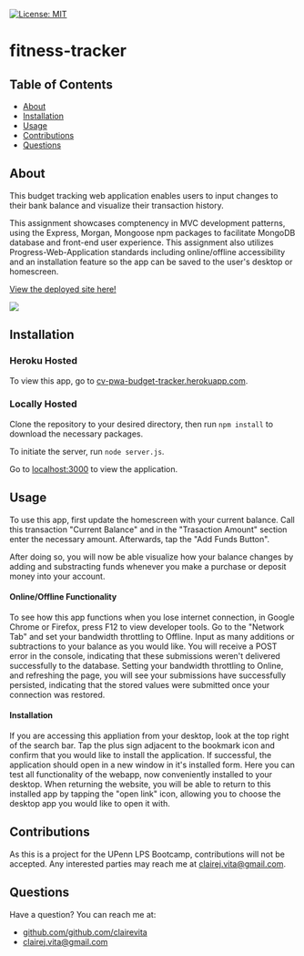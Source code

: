[![License: MIT](https://img.shields.io/badge/license-MIT-blue.svg)](https://opensource.porg/licenses/MIT)
# fitness-tracker
  ## Table of Contents
  - [About](#about)
  - [Installation](#installation)
  - [Usage](#usage)
  - [Contributions](#contributions)
  - [Questions](#questions)
  ## About
This budget tracking web application enables users to input changes to their bank balance and visualize their transaction history.  
  
This assignment showcases comptenency in MVC development patterns, using the Express, Morgan, Mongoose npm packages to facilitate MongoDB database and front-end user experience. This assignment also utilizes Progress-Web-Application standards including online/offline accessibility and an installation feature so the app can be saved to the user's desktop or homescreen.
  
  [View the deployed site here!](https://cv-pwa-budget-tracker.herokuapp.com/)
  
  ![](https://i.imgur.com/FcpeDV5.png)
  
  ## Installation

### Heroku Hosted

To view this app, go to [cv-pwa-budget-tracker.herokuapp.com](https://cv-pwa-budget-tracker.herokuapp.com/).

### Locally Hosted

Clone the repository to your desired directory, then run `npm install` to download the necessary packages.

To initiate the server, run `node server.js`.

Go to [localhost:3000](http://localhost:3000/) to view the application.

  ## Usage

To use this app, first update the homescreen with your current balance. Call this transaction "Current Balance" and in the "Trasaction Amount" section enter the necessary amount. Afterwards, tap the "Add Funds Button".

After doing so, you will now be able visualize how your balance changes by adding and substracting funds whenever you make a purchase or deposit money into your account.

#### Online/Offline Functionality
To see how this app functions when you lose internet connection, in Google Chrome or Firefox, press F12 to view developer tools. Go to the "Network Tab" and set your bandwidth throttling to Offline. Input as many additions or subtractions to your balance as you would like. You will receive a POST error in the console, indicating that these submissions weren't delivered successfully to the database. Setting your bandwidth throttling to Online, and refreshing the page, you will see your submissions have successfully persisted, indicating that the stored values were submitted once your connection was restored.

#### Installation
If you are accessing this appliation from your desktop, look at the top right of the search bar. Tap the plus sign adjacent to the bookmark icon and confirm that you would like to install the application. If successful, the application should open in a new window in it's installed form. Here you can test all functionality of the webapp, now conveniently installed to your desktop. When returning the website, you will be able to return to this installed app by tapping the "open link" icon, allowing you to choose the desktop app you would like to open it with.

  ## Contributions
  As this is a project for the UPenn LPS Bootcamp, contributions will not be accepted. Any interested parties may reach me at clairej.vita@gmail.com.
  ## Questions
  Have a question? You can reach me at:
  - [github.com/github.com/clairevita](https://github.com/github.com/clairevita) 
  - clairej.vita@gmail.com

